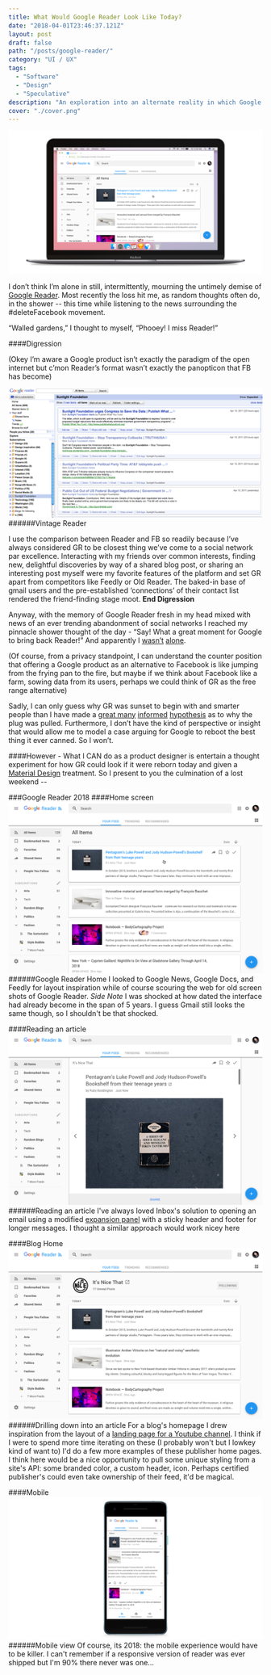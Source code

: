 ```yaml
---
title: What Would Google Reader Look Like Today?
date: "2018-04-01T23:46:37.121Z"
layout: post
draft: false
path: "/posts/google-reader/"
category: "UI / UX"
tags:
  - "Software"
  - "Design"
  - "Speculative"
description: "An exploration into an alternate reality in which Google Reader was never canned."
cover: "./cover.png"
---
```


![Google Reader, artificially aged with science](./reader_hero.png)

I don’t think I’m alone in still, intermittently, mourning the untimely demise of [Google Reader](https://www.youtube.com/watch?v=VSPZ2Uu_X3Y). 
Most recently the loss hit me, as random thoughts often do, in the shower -- this time while listening to the news surrounding the #deleteFacebook movement. 

“Walled gardens,” I thought to myself, “Phooey! I miss Reader!” 

####Digression

(Okey I’m aware a Google product isn’t exactly the paradigm of the open internet but c’mon Reader’s format wasn’t exactly the panopticon that FB has become)

![Vintage reader](./gr_old.png)
######Vintage Reader

I use the comparison between Reader and FB so readily because I’ve always considered GR to be closest thing we’ve come to a social network par excellence. Interacting with my friends over common interests, finding new, delightful discoveries by way of a shared blog post, or sharing an interesting post myself were my favorite features of the platform and set GR apart from competitors like Feedly or Old Reader. The baked-in base of gmail users and the pre-established ‘connections’ of their contact list rendered the friend-finding stage moot. **End Digression**

Anyway, with the memory of Google Reader fresh in my head mixed with news of an ever trending abandonment of social networks I reached my pinnacle shower thought of the day - “Say! What a great moment for Google to bring back Reader!” And apparently I [wasn’t](https://www.wired.com/story/rss-readers-feedly-inoreader-old-reader/) [alone](https://news.ycombinator.com/item?id=16721690). 

(Of course, from a privacy standpoint, I can understand the counter position that offering a Google product as an alternative to Facebook is like jumping from the frying pan to the fire, but maybe if we think about Facebook like a farm, sowing data from its users, perhaps we could think of GR as the free range alternative)

Sadly, I can only guess why GR was sunset to begin with and smarter people than I have made a [great many](https://www.quora.com/Why-did-Google-kill-Google-Reader) [informed](https://www.wired.com/2013/06/why-google-reader-got-the-ax/) [hypothesis](https://news.ycombinator.com/item?id=12485166) as to why the plug was pulled. Furthermore, I don’t have the kind of perspective or insight that would allow me to model a case arguing for Google to reboot the best thing it ever canned. So I won’t.

####However - 
What I CAN do as a product designer is entertain a thought experiment for how GR could look if it were reborn today and given a [Material Design](https://material.io/) treatment. So I present to you the culmination of a lost weekend -- 

###Google Reader 2018
####Home screen 
![Google Reader Home Screen](./gr_home.png)
######Google Reader Home
I looked to Google News, Google Docs, and Feedly for layout inspiration while of course scouring the web for old screen shots of Google Reader. _Side Note_ I was shocked at how dated the interface had already become in the span of 5 years. I guess Gmail still looks the same though, so I shouldn't be that shocked. 

####Reading an article
![Reading an article](./gr_article.png)
######Reading an article
I've always loved Inbox's solution to opening an email using a modified [expansion panel](https://material.io/guidelines/components/expansion-panels.html#) with a sticky header and footer for longer messages. I thought a similar approach would work nicey here

####Blog Home
![Drilling down into a source](./gr_drill.png)
######Drilling down into an article
For a blog's homepage I drew inspiration from the layout of a [landing page for a Youtube channel](https://www.youtube.com/channel/UCJkMlOu7faDgqh4PfzbpLdg). I think if I were to spend more time iterating on these (I probably won't but I lowkey kind of want to) I'd do a few more examples of these publisher home pages. I think here would be a nice opportunity to pull some unique styling from a site's API: some branded color, a custom header, icon. Perhaps certified publisher's could even take ownership of their feed, it'd be magical.

####Mobile
![Mobile view](./gr_mobile.png)
######Mobile view 
Of course, its 2018: the mobile experience would have to be killer. I can't remember if a responsive version of reader was ever shipped but I'm 90% there never was one... 



